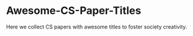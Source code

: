 # Awesome-CS-Paper-Titles

Here we collect CS papers with awesome titles to foster society creativity.